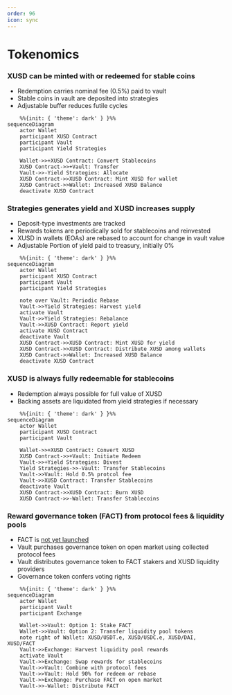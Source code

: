 ```yaml
---
order: 96
icon: sync
---
```

# Tokenomics


### XUSD can be minted with or redeemed for stable coins
* Redemption carries nominal fee (0.5%) paid to vault
* Stable coins in vault are deposited into strategies
* Adjustable buffer reduces futile cycles

```mermaid
    %%{init: { 'theme': dark' } }%%
sequenceDiagram
    actor Wallet
    participant XUSD Contract
    participant Vault
    participant Yield Strategies

    Wallet->>+XUSD Contract: Convert Stablecoins
    XUSD Contract->>+Vault: Transfer
    Vault->>-Yield Strategies: Allocate
    XUSD Contract->>XUSD Contract: Mint XUSD for wallet
    XUSD Contract->>Wallet: Increased XUSD Balance
    deactivate XUSD Contract
```

### Strategies generates yield and XUSD increases supply
* Deposit-type investments are tracked
* Rewards tokens are periodically sold for stablecoins and reinvested
* XUSD in wallets (EOAs) are rebased to account for change in vault value
* Adjustable Portion of yield paid to treasury, initially 0%

```mermaid
    %%{init: { 'theme': dark' } }%%
sequenceDiagram
    actor Wallet
    participant XUSD Contract
    participant Vault
    participant Yield Strategies

    note over Vault: Periodic Rebase
    Vault->>Yield Strategies: Harvest yield
    activate Vault
    Vault->>Yield Strategies: Rebalance
    Vault->>XUSD Contract: Report yield
    activate XUSD Contract
    deactivate Vault
    XUSD Contract->>XUSD Contract: Mint XUSD for yield
    XUSD Contract->>XUSD Contract: Distribute XUSD among wallets
    XUSD Contract->>Wallet: Increased XUSD Balance
    deactivate XUSD Contract
```

### XUSD is always fully redeemable for stablecoins
* Redemption always possible for full value of XUSD
* Backing assets are liquidated from yield strategies if necessary

```mermaid
    %%{init: { 'theme': dark' } }%%
sequenceDiagram
    actor Wallet
    participant XUSD Contract
    participant Vault

    Wallet->>+XUSD Contract: Convert XUSD
    XUSD Contract->>+Vault: Initiate Redeem
    Vault->>+Yield Strategies: Divest
    Yield Strategies->>-Vault: Transfer Stablecoins
    Vault->>Vault: Hold 0.5% protcol fee
    Vault->>XUSD Contract: Transfer Stablecoins
    deactivate Vault
    XUSD Contract->>XUSD Contract: Burn XUSD
    XUSD Contract->>-Wallet: Transfer Stablecoins
```

### Reward governance token (FACT) from protocol fees & liquidity pools
* FACT is [not yet launched](/roadmap#table-stakes)
* Vault purchases governance token on open market using collected protocol fees
* Vault distributes governance token to FACT stakers and XUSD liquidity providers
* Governance token confers voting rights

```mermaid
    %%{init: { 'theme': dark' } }%%
sequenceDiagram
    actor Wallet
    participant Vault
    participant Exchange

    Wallet->>Vault: Option 1: Stake FACT
    Wallet->>Vault: Option 2: Transfer liquidity pool tokens
    note right of Wallet: XUSD/USDT.e, XUSD/USDC.e, XUSD/DAI, XUSD/FACT
    Vault->>Exchange: Harvest liquidity pool rewards
    activate Vault
    Vault->>Exchange: Swap rewards for stablecoins
    Vault->>Vault: Combine with protocol fees
    Vault->>Vault: Hold 90% for redeem or rebase
    Vault->>Exchange: Purchase FACT on open market
    Vault->>-Wallet: Distribute FACT
```


